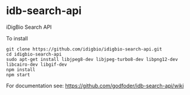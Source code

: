 idb-search-api
==============

iDigBio Search API

To install
```
git clone https://github.com/idigbio/idigbio-search-api.git
cd idigbio-search-api
sudo apt-get install libjpeg8-dev libjpeg-turbo8-dev libpng12-dev libcairo-dev libgif-dev
npm install
npm start
```

For documentation see:
https://github.com/godfoder/idb-search-api/wiki

